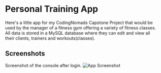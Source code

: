 # Personal Training App

Here's a little app for my CodingNomads Capstone Project that would be used by the manager of a fitness gym offering a variety of fitness classes. All data is stored in a MySQL database where they can edit and view all their clients, trainers and workouts(classes). 

## Screenshots


Screenshot of the console after login.
![App Screenshot](https://user-images.githubusercontent.com/102835438/202514855-b82a6c17-210a-422d-9282-906689bf7a2f.png)